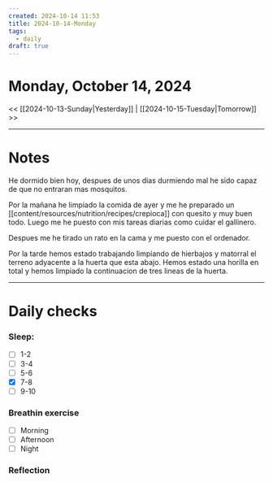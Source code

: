 ```yaml
---
created: 2024-10-14 11:53
title: 2024-10-14-Monday
tags:
  - daily
draft: true
---
```

# Monday, October 14, 2024

<< [[2024-10-13-Sunday|Yesterday]] | [[2024-10-15-Tuesday|Tomorrow]] >>

---
# Notes
He dormido bien hoy, despues de unos dias durmiendo mal he sido capaz de que no entraran mas mosquitos.

Por la mañana he limpiado la comida de ayer y me he preparado un [[content/resources/nutrition/recipes/crepioca]] con quesito y muy buen todo. Luego me he puesto con mis tareas diarias como cuidar el gallinero.

Despues me he tirado un rato en la cama y me puesto con el ordenador.

Por la tarde hemos estado trabajando limpiando de hierbajos y matorral el terreno adyacente a la huerta que esta abajo. Hemos estado una horilla en total y hemos limpiado la continuacion de tres lineas de la huerta.

---
# Daily checks
### Sleep:
- [ ] 1-2
- [ ] 3-4
- [ ] 5-6
- [x] 7-8
- [ ] 9-10
### Breathin exercise
- [ ] Morning
- [ ] Afternoon
- [ ] Night
### Reflection